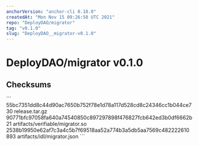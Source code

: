 ```yaml
---
anchorVersion: "anchor-cli 0.18.0"
createdAt: "Mon Nov 15 09:26:58 UTC 2021"
repo: "DeployDAO/migrator"
tag: "v0.1.0"
slug: "DeployDAO__migrator-v0.1.0"
---
```

# DeployDAO/migrator v0.1.0
## Checksums
\`\`\`
55bc7351dd8c44d90ac7650b752f78e1d78a117d528cd8c24346cc1b044ce730  release.tar.gz
90771bfc97058fa640a74540850c897297898f476827fcb642ed3b0df6662b21  artifacts/verifiable/migrator.so
2538b19950e62af7c3a4c5b7f69518aa52a774b3a5db5aa7569c482222610893  artifacts/idl/migrator.json
\`\`\`
